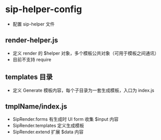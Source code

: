 # sip-helper-config

- 配置 sip-helper 文件

## render-helper.js

- 定义 render 的 $helper 对象，多个模板公共对象（可用于模板之间通讯）
- 目前不支持 require

## templates 目录

- 定义 Generate 模板内容，每个子目录为一套生成模板，入口为 index.js

## tmplName/index.js

-  SipRender.forms 有生成时 UI form 收集 $input 内容
- SipRender.templates 定义生成模板
- SipRender.extend 扩展 $data 内容
